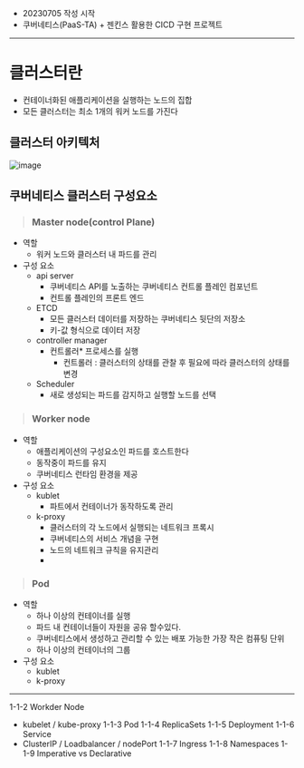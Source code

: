 - 20230705 작성 시작   
- 쿠버네티스(PaaS-TA) + 젠킨스 활용한 CICD 구현 프로젝트

 
----------------------------------------

# 클러스터란
  - 컨테이너화된 애플리케이션을 실행하는 노드의 집합
  - 모든 클러스터는 최소 1개의 워커 노드를 가진다
## 클러스터 아키텍처
![image](https://github.com/JunPyo0117/CI-CD/assets/71053769/ebe3d9f7-7fff-4695-b952-533cfee44d38)

## 쿠버네티스 클러스터 구성요소

> ### Master node(control Plane)
- 역할
  - 워커 노드와 클러스터 내 파드를 관리
- 구성 요소   
  - api server
    - 쿠버네티스 API를 노출하는 쿠버네티스 컨트롤 플레인 컴포넌트
    - 컨트롤 플레인의 프론트 엔드
  - ETCD
    - 모든 클러스터 데이터를 저장하는 쿠버네티스 뒷단의 저장소
    - 키-값 형식으로 데이터 저장
  - controller manager
    - 컨트롤러* 프로세스를 실행
      - 컨트롤러 : 클러스터의 상태를 관찰 후 필요에 따라 클러스터의 상태를 변경
  - Scheduler
    - 새로 생성되는 파드를 감지하고 실행할 노드를 선택
  
> ### Worker node
- 역할
  - 애플리케이션의 구성요소인 파드를 호스트한다
  - 동작중이 파드를 유지
  - 쿠버네티스 런타임 환경을 제공
- 구성 요소   
  - kublet
    - 파트에서 컨테이너가 동작하도록 관리
  - k-proxy
    - 클러스터의 각 노드에서 실행되는 네트워크 프록시
    - 쿠버네티스의 서비스 개념을 구현
    - 노드의 네트워크 규칙을 유지관리
    - 

> ### Pod
- 역할
  - 하나 이상의 컨테이너를 실행
  - 파드 내 컨테이너들이 자원을 공유 할수있다.
  - 쿠버네티스에서 생성하고 관리할 수 있는 배포 가능한 가장 작은 컴퓨팅 단위
  - 하나 이상의 컨테이너의 그룹
- 구성 요소   
  - kublet
  - k-proxy


----------------------------

  1-1-2 Workder Node
   - kubelet / kube-proxy
  1-1-3 Pod
  1-1-4 ReplicaSets
  1-1-5 Deployment
  1-1-6 Service
   - ClusterIP / Loadbalancer / nodePort
  1-1-7 Ingress
  1-1-8 Namespaces
  1-1-9 Imperative vs Declarative
